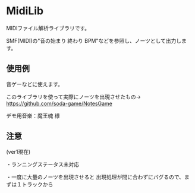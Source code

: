 # MidiLib
MIDIファイル解析ライブラリです。 

SMF(MIDI)の"音の始まり 終わり BPM"などを参照し、ノーツとして出力します。


## 使用例
音ゲーなどに使えます。

このライブラリを使って実際にノーツを出現させたもの→ https://github.com/soda-game/NotesGame

デモ用音楽：魔王魂 様


## 注意 
(ver1現在)

・ランニングステータス未対応

・一度に大量のノーツを出現させると 出現処理が間に合わずにバグるので、まずは１トラックから

